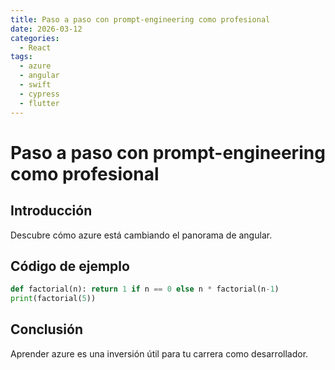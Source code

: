 ```yaml
---
title: Paso a paso con prompt-engineering como profesional
date: 2026-03-12
categories:
  - React
tags:
  - azure
  - angular
  - swift
  - cypress
  - flutter
---
```


# Paso a paso con prompt-engineering como profesional

## Introducción

Descubre cómo azure está cambiando el panorama de angular.

## Código de ejemplo

```python
def factorial(n): return 1 if n == 0 else n * factorial(n-1)
print(factorial(5))
```

## Conclusión

Aprender azure es una inversión útil para tu carrera como desarrollador.